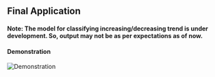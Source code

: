 ## Final Application

#### Note: The model for classifying increasing/decreasing trend is under development. So, output may not be as per expectations as of now.

#### Demonstration

![Demonstration](https://github.com/pritamksahoo/param/blob/application/demo.gif)

